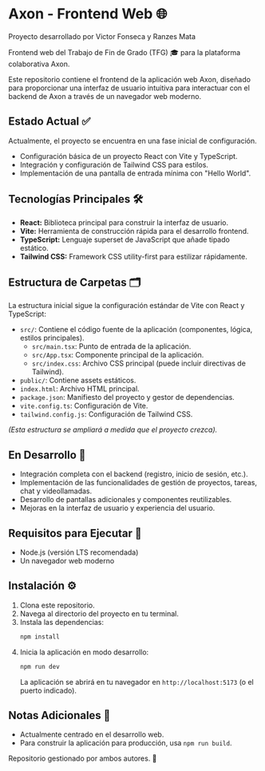 # Axon - Frontend Web 🌐

Proyecto desarrollado por Victor Fonseca y Ranzes Mata

Frontend web del Trabajo de Fin de Grado (TFG) 🎓 para la plataforma colaborativa Axon.

Este repositorio contiene el frontend de la aplicación web Axon, diseñado para proporcionar una interfaz de usuario intuitiva para interactuar con el backend de Axon a través de un navegador web moderno.

## Estado Actual ✅

Actualmente, el proyecto se encuentra en una fase inicial de configuración.

*   Configuración básica de un proyecto React con Vite y TypeScript.
*   Integración y configuración de Tailwind CSS para estilos.
*   Implementación de una pantalla de entrada mínima con "Hello World".

## Tecnologías Principales 🛠️

*   **React:** Biblioteca principal para construir la interfaz de usuario.
*   **Vite:** Herramienta de construcción rápida para el desarrollo frontend.
*   **TypeScript:** Lenguaje superset de JavaScript que añade tipado estático.
*   **Tailwind CSS:** Framework CSS utility-first para estilizar rápidamente.

## Estructura de Carpetas 🗂️

La estructura inicial sigue la configuración estándar de Vite con React y TypeScript:

*   `src/`: Contiene el código fuente de la aplicación (componentes, lógica, estilos principales).
    *   `src/main.tsx`: Punto de entrada de la aplicación.
    *   `src/App.tsx`: Componente principal de la aplicación.
    *   `src/index.css`: Archivo CSS principal (puede incluir directivas de Tailwind).
*   `public/`: Contiene assets estáticos.
*   `index.html`: Archivo HTML principal.
*   `package.json`: Manifiesto del proyecto y gestor de dependencias.
*   `vite.config.ts`: Configuración de Vite.
*   `tailwind.config.js`: Configuración de Tailwind CSS.

*(Esta estructura se ampliará a medida que el proyecto crezca).*

## En Desarrollo 🚧

*   Integración completa con el backend (registro, inicio de sesión, etc.).
*   Implementación de las funcionalidades de gestión de proyectos, tareas, chat y videollamadas.
*   Desarrollo de pantallas adicionales y componentes reutilizables.
*   Mejoras en la interfaz de usuario y experiencia del usuario.

## Requisitos para Ejecutar 🧪

*   Node.js (versión LTS recomendada)
*   Un navegador web moderno

## Instalación ⚙️

1.  Clona este repositorio.
2.  Navega al directorio del proyecto en tu terminal.
3.  Instala las dependencias:
    ```bash
    npm install
    ```
4.  Inicia la aplicación en modo desarrollo:
    ```bash
    npm run dev
    ```
    La aplicación se abrirá en tu navegador en `http://localhost:5173` (o el puerto indicado).

## Notas Adicionales 📌

*   Actualmente centrado en el desarrollo web.
*   Para construir la aplicación para producción, usa `npm run build`.

Repositorio gestionado por ambos autores. 🤝
